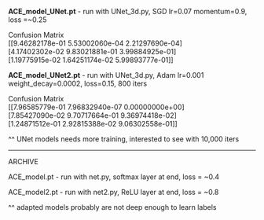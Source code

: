 <strong>ACE_model_UNet.pt</strong> - run with UNet_3d.py, SGD lr=0.07 momentum=0.9, loss =~0.25

Confusion Matrix<br>
[[9.46282178e-01 5.53002060e-04 2.21297690e-04]<br>
[4.17402302e-02 9.83021881e-01 3.99884925e-01]<br>
 [1.19775915e-02 1.64251174e-02 5.99893777e-01]]

<strong>ACE_model_UNet2.pt</strong> - run with UNet_3d.py, Adam lr=0.001 weight_decay=0.0002, loss=0.15, 800 iters

Confusion Matrix<br>
[[7.96585779e-01 7.96832940e-07 0.00000000e+00]<br>
 [7.85427090e-02 9.70717664e-01 9.36974418e-02]<br>
 [1.24871512e-01 2.92815388e-02 9.06302558e-01]]

^^ UNet models needs more training, interested to see with 10,000 iters

___

ARCHIVE

ACE_model.pt - run with net.py, softmax layer at end, loss = ~0.4

ACE_model2.pt - run with net2.py, ReLU layer at end, loss = ~0.8

^^ adapted models probably are not deep enough to learn labels
